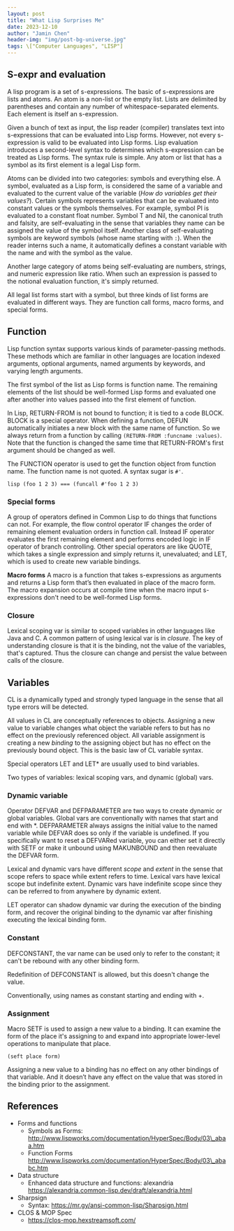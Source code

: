 ```yaml
---
layout: post
title: "What Lisp Surprises Me"
date: 2023-12-10
author: "Jamin Chen"
header-img: "img/post-bg-universe.jpg"
tags: \["Computer Languages", "LISP"]
---
```


## S-expr and evaluation

A lisp program is a set of s-expressions. The basic of s-expressions are lists and atoms. An atom is a non-list or the empty list. Lists are delimited by parentheses and contain any number of whitespace-separated elements. Each element is itself an s-expression.

Given a bunch of text as input, the lisp reader (compiler) translates text into s-expressions that can be evaluated into Lisp forms. However, not every s-expression is valid to be evaluated into Lisp forms. Lisp evaluation introduces a second-level syntax to determines which s-expression can be treated as Lisp forms. The syntax rule is simple. Any atom or list that has a symbol as its first element is a legal Lisp form.

Atoms can be divided into two categories: symbols and everything else. A symbol, evaluated as a Lisp form, is considered the same of a variable and evaluated to the current value of the variable (*How do variables get their values?*). Certain symbols represents variables that can be evaluated into constant values or the symbols themselves. For example, symbol PI is evaluated to a constant float number. Symbol T and Nil, the canonical truth and falsity, are self-evaluating in the sense that
variables they name can be assigned the value of the symbol itself. Another class of self-evaluating symbols are keyword symbols (whose name starting with `:`). When the reader interns such a name, it automatically defines a constant variable with the name and with the symbol as the value.

Another large category of atoms being self-evaluating are numbers, strings, and numeric expression like ratio. When such an expression is passed to the notional evaluation function, it's simply returned.

All legal list forms start with a symbol, but three kinds of list forms are evaluated in different ways. They are function call forms, macro forms, and special forms.

## Function

Lisp function syntax supports various kinds of parameter-passing methods. These methods which are familiar in other languages are location indexed arguments, optional arguments, named arguments by keywords, and varying length arguments.

The first symbol of the list as Lisp forms is function name. The remaining elements of the list should be well-formed Lisp forms and evaluated one after another into values passed into the first element of function.

In Lisp, RETURN-FROM is not bound to function; it is tied to a code BLOCK. BLOCK is a special operator. When defining a function, DEFUN automatically initiates a new block with the same name of function. So we always return from a function by calling `(RETURN-FROM :funcname :values)`. Note that the function is changed the same time that RETURN-FROM's first argument should be changed as well.

The FUNCTION operator is used to get the function object from function name. The function name is not quoted. A syntax sugar is `#'`.

`lisp (foo 1 2 3) === (funcall #'foo 1 2 3) `

### Special forms

A group of operators defined in Common Lisp to do things that functions can not. For example, the flow control operator IF changes the order of remaining element evaluation orders in function call. Instead IF operator evaluates the first remaining element and performs encoded logic in IF operator of branch controlling. Other special operators are like QUOTE, which takes a single expression and simply returns it, unevaluated; and LET, which is used to create new variable bindings.

**Macro forms** A macro is a function that takes s-expressions as arguments and returns a Lisp form that’s then evaluated in place of the macro form. The macro expansion occurs at compile time when the macro input s-expressions don't need to be well-formed Lisp forms.

### Closure

Lexical scoping var is similar to scoped variables in other languages like Java and C. A common pattern of using lexical var is in *closure*. The key of understanding closure is that it is the binding, not the value of the variables, that's captured. Thus the closure can change and persist the value between calls of the closure.

## Variables

CL is a dynamically typed and strongly typed language in the sense that all type errors will be detected.

All values in CL are conceptually references to objects. Assigning a new value to variable changes what object the variable refers to but has no effect on the previously referenced object. All variable assignment is creating a new *binding* to the assigning object but has no effect on the previously bound object. This is the basic law of CL variable syntax.

Special operators LET and LET\* are usually used to bind variables.

Two types of variables: lexical scoping vars, and dynamic (global) vars.

### Dynamic variable

Operator DEFVAR and DEFPARAMETER are two ways to create dynamic or global variables. Global vars are conventionally with names that start and end with \*. DEFPARAMETER always assigns the initial value to the named variable while DEFVAR does so only if the variable is undefined. If you specifically want to reset a DEFVARed variable, you can either set it directly with SETF or make it unbound using MAKUNBOUND and then reevaluate the DEFVAR form.

Lexical and dynamic vars have different *scope* and *extent* in the sense that scope refers to space while extent refers to time. Lexical vars have lexical scope but indefinite extent. Dynamic vars have indefinite scope since they can be referred to from anywhere by dynamic extent.

LET operator can shadow dynamic var during the execution of the binding form, and recover the original binding to the dynamic var after finishing executing the lexical binding form.

### Constant

DEFCONSTANT, the var name can be used only to refer to the constant; it can't be rebound with any other binding form.

Redefinition of DEFCONSTANT is allowed, but this doesn't change the value.

Conventionally, using names as constant starting and ending with +.

### Assignment

Macro SETF is used to assign a new value to a binding. It can examine the form of the place it's assigning to and expand into appropriate lower-level operations to manipulate that place.

    (seft place form)

Assigning a new value to a binding has no effect on any other bindings of that variable. And it doesn’t have any effect on the value that was stored in the binding prior to the assignment.

## References

*   Forms and functions
    *   Symbols as Forms: http://www.lispworks.com/documentation/HyperSpec/Body/03\_abaa.htm
    *   Function Forms http://www.lispworks.com/documentation/HyperSpec/Body/03\_ababc.htm
*   Data structure
    *   Enhanced data structure and functions:  alexandria https://alexandria.common-lisp.dev/draft/alexandria.html
*   Sharpsign
    *   Syntax: https://mr.gy/ansi-common-lisp/Sharpsign.html
*   CLOS & MOP Spec
    *   https://clos-mop.hexstreamsoft.com/
